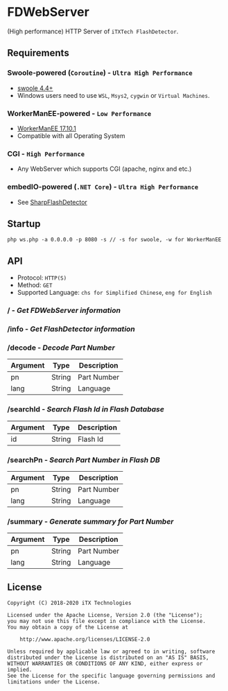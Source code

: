 # FDWebServer

(High performance) HTTP Server of `iTXTech FlashDetector`.

## Requirements

### Swoole-powered (`Coroutine`) - `Ultra High Performance`

* [swoole 4.4+](https://github.com/swoole/swoole-src)
* Windows users need to use `WSL`, `Msys2`, `cygwin` or `Virtual Machines`.

### WorkerManEE-powered - `Low Performance`

* [WorkerManEE 17.10.1](https://github.com/EaseCation/WorkerManEE)
* Compatible with all Operating System

### CGI - `High Performance`

* Any WebServer which supports CGI (apache, nginx and etc.)

### embedIO-powered (`.NET Core`) - `Ultra High Performance`

* See [SharpFlashDetector]()

## Startup

```
php ws.php -a 0.0.0.0 -p 8080 -s // -s for swoole, -w for WorkerManEE
```

## API

* Protocol: `HTTP(S)`
* Method: `GET`
* Supported Language: `chs for Simplified Chinese`, `eng for English`

### / - *Get FDWebServer information*

### /info - *Get FlashDetector information*

### /decode - *Decode Part Number*

|Argument|Type|Description|
|---|---|---|
|pn|String|Part Number|
|lang|String|Language|

### /searchId - *Search Flash Id in Flash Database*

|Argument|Type|Description|
|---|---|---|
|id|String|Flash Id|

### /searchPn - *Search Part Number in Flash DB*

|Argument|Type|Description|
|---|---|---|
|pn|String|Part Number|
|lang|String|Language|

### /summary - *Generate summary for Part Number*

|Argument|Type|Description|
|---|---|---|
|pn|String|Part Number|
|lang|String|Language|

## License

    Copyright (C) 2018-2020 iTX Technologies

    Licensed under the Apache License, Version 2.0 (the "License");
    you may not use this file except in compliance with the License.
    You may obtain a copy of the License at

        http://www.apache.org/licenses/LICENSE-2.0

    Unless required by applicable law or agreed to in writing, software
    distributed under the License is distributed on an "AS IS" BASIS,
    WITHOUT WARRANTIES OR CONDITIONS OF ANY KIND, either express or implied.
    See the License for the specific language governing permissions and
    limitations under the License.
